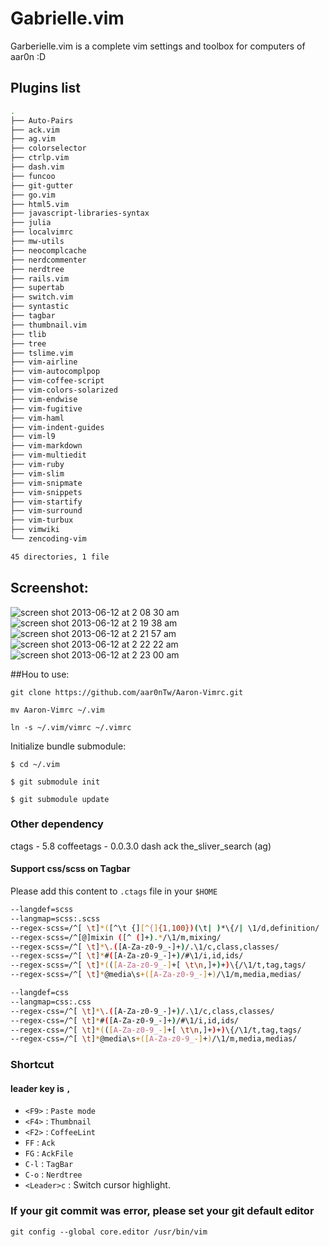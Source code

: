 # Gabrielle.vim

Garberielle.vim is a complete vim settings and toolbox for computers of aar0n :D

## Plugins list

```sh
.
├── Auto-Pairs
├── ack.vim
├── ag.vim
├── colorselector
├── ctrlp.vim
├── dash.vim
├── funcoo
├── git-gutter
├── go.vim
├── html5.vim
├── javascript-libraries-syntax
├── julia
├── localvimrc
├── mw-utils
├── neocomplcache
├── nerdcommenter
├── nerdtree
├── rails.vim
├── supertab
├── switch.vim
├── syntastic
├── tagbar
├── thumbnail.vim
├── tlib
├── tree
├── tslime.vim
├── vim-airline
├── vim-autocomplpop
├── vim-coffee-script
├── vim-colors-solarized
├── vim-endwise
├── vim-fugitive
├── vim-haml
├── vim-indent-guides
├── vim-l9
├── vim-markdown
├── vim-multiedit
├── vim-ruby
├── vim-slim
├── vim-snipmate
├── vim-snippets
├── vim-startify
├── vim-surround
├── vim-turbux
├── vimwiki
└── zencoding-vim

45 directories, 1 file

```
## Screenshot:

![screen shot 2013-06-12 at 2 08 30 am](https://f.cloud.github.com/assets/935988/638746/49f91f04-d2c4-11e2-9198-f094cfdf9570.png)
![screen shot 2013-06-12 at 2 19 38 am](https://f.cloud.github.com/assets/935988/638747/4a21686a-d2c4-11e2-896c-c4cf9ee35ea2.png)
![screen shot 2013-06-12 at 2 21 57 am](https://f.cloud.github.com/assets/935988/638750/4a633970-d2c4-11e2-980e-e80eeeaf8f67.png)
![screen shot 2013-06-12 at 2 22 22 am](https://f.cloud.github.com/assets/935988/638751/4a6f485a-d2c4-11e2-87ab-0d897062c4f0.png)
![screen shot 2013-06-12 at 2 23 00 am](https://f.cloud.github.com/assets/935988/638754/53ddaf1c-d2c4-11e2-8084-73d8201a1595.png)

##Hou to use:

`git clone https://github.com/aar0nTw/Aaron-Vimrc.git`

`mv Aaron-Vimrc ~/.vim`

`ln -s ~/.vim/vimrc ~/.vimrc`

Initialize bundle submodule:

```
$ cd ~/.vim

$ git submodule init

$ git submodule update
```

### Other dependency
ctags - 5.8
coffeetags - 0.0.3.0
dash
ack
the_sliver_search (ag)

#### Support css/scss on Tagbar

Please add this content to `.ctags` file in your `$HOME`

```sh
--langdef=scss
--langmap=scss:.scss
--regex-scss=/^[ \t]*([^\t {][^{]{1,100})(\t| )*\{/| \1/d,definition/
--regex-scss=/^[@]mixin ([^ (]+).*/\1/m,mixing/
--regex-scss=/^[ \t]*\.([A-Za-z0-9_-]+)/.\1/c,class,classes/
--regex-scss=/^[ \t]*#([A-Za-z0-9_-]+)/#\1/i,id,ids/
--regex-scss=/^[ \t]*(([A-Za-z0-9_-]+[ \t\n,]+)+)\{/\1/t,tag,tags/
--regex-scss=/^[ \t]*@media\s+([A-Za-z0-9_-]+)/\1/m,media,medias/ 

--langdef=css
--langmap=css:.css
--regex-css=/^[ \t]*\.([A-Za-z0-9_-]+)/.\1/c,class,classes/
--regex-css=/^[ \t]*#([A-Za-z0-9_-]+)/#\1/i,id,ids/
--regex-css=/^[ \t]*(([A-Za-z0-9_-]+[ \t\n,]+)+)\{/\1/t,tag,tags/
--regex-css=/^[ \t]*@media\s+([A-Za-z0-9_-]+)/\1/m,media,medias/ 
```

### Shortcut
#### leader key is `,`

 - `<F9>` : `Paste mode`
 - `<F4>` : `Thumbnail`
 - `<F2>` : `CoffeeLint`
 - `FF` : `Ack`
 - `FG` : `AckFile`
 - `C-l` : `TagBar`
 - `C-o` : `Nerdtree`
 - `<Leader>c` : Switch cursor highlight.

### If your git commit was error, please set your git default editor
`git config --global core.editor /usr/bin/vim`

